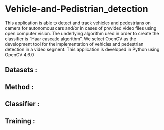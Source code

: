 # Vehicle-and-Pedistrian_detection


This application is able to detect and track vehicles and pedestrians on camera for autonomous cars and/or in cases of provided video files using open computer vision. The underlying algorithm used in order to create the classifier is “Haar cascade algorithm”. We select OpenCV as the development tool for the implementation of vehicles and pedestrian detection in a video segment. This application is developed in Python using OpenCV 4.6.0

## Datasets : 



## Method : 



## Classifier : 




## Training : 


